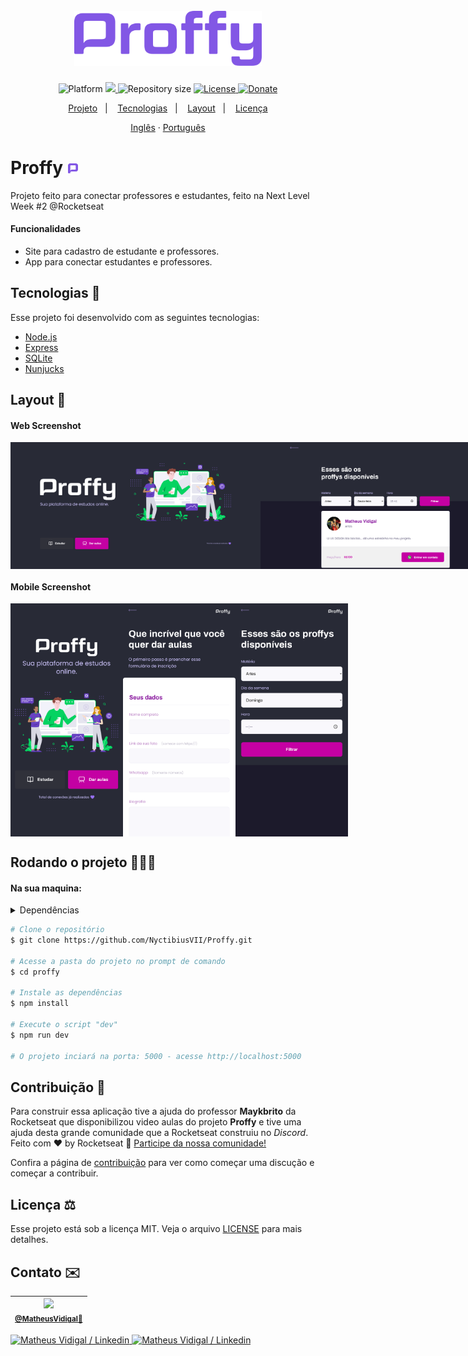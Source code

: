 <h1 align="center">
    <br>
    <img src="./.github/logo.png" width="300" alt="Proffy">
</h1>
<!-- <h4 align="center">Projeto web construído durante o Next Level Week #02-Discovery com a Rocketseat/maykbrito.</h4> -->
<p align="center">
    <img alt="Platform" src="https://img.shields.io/static/v1?label=Plataform&message=Mobile/PC&color=8257E5&labelColor=000000">
    <a aria-label="Completed" href="https://nextlevelweek.com/episodios/omnistack/edicao/2">
        <img src="https://img.shields.io/badge/Proffy-NLW 2.0-8257E5?logo=data:image/png;base64,iVBORw0KGgoAAAANSUhEUgAAABAAAAAQCAMAAAAoLQ9TAAAALVBMVEVHcExxWsF0XMJzXMJxWcFsUsD///9jRrzY0u6Xh9Gsn9n39fyMecy0qd2bjNJWBT0WAAAABHRSTlMA2Do606wF2QAAAGlJREFUGJVdj1cWwCAIBLEsRU3uf9xobDH8+GZwUYi8i6ucJwrxKE+7D0G9Q4vlYqtmCSjndr4CgCgzlyFgfKfKCVO0LrPKjmiqMxGXkJwNnXskqWG+1oSM+BSwD8f29YLNjvx/OQrn+g99oQSoNmt3PgAAAABJRU5ErkJggg==&labelColor=000000"></img>
    </a>
    <img alt="Repository size" src="https://img.shields.io/github/repo-size/NyctibiusVII/Proffy?color=774DD6&labelColor=000000">
    <a href="https://github.com/NyctibiusVII/Proffy/blob/master/LICENSE">
        <img alt="License" src="https://img.shields.io/static/v1?label=license&message=MIT&color=8257E5&labelColor=000000">
    </a>
    <a href="https://picpay.me/Matheus_nyctibius_vii">
        <img alt="Donate" src="https://img.shields.io/static/v1?label=$&message=Donate&color=000000&labelColor=8257E5">
    </a>
</p>
<p align="center">
    <a href="#proffy-">Projeto</a>&nbsp;&nbsp;&nbsp;|&nbsp;&nbsp;&nbsp;
    <a href="#tecnologias-">Tecnologias</a>&nbsp;&nbsp;&nbsp;|&nbsp;&nbsp;&nbsp;
    <a href="#layout-">Layout</a>&nbsp;&nbsp;&nbsp;|&nbsp;&nbsp;&nbsp;
    <a href="#licença-%EF%B8%8F">Licença</a>
</p>
<p align="center">
    <a href="README.md">Inglês</a>
    ·
    <a href="README-pt.md">Português</a>
</p>

# Proffy <img src=".github/favicon.png" width="18">
Projeto feito para conectar professores e estudantes, feito na Next Level Week #2 @Rocketseat

#### Funcionalidades
* Site para cadastro de estudante e professores.
* App para conectar estudantes e professores.

## Tecnologias 🚀
Esse projeto foi desenvolvido com as seguintes tecnologias:

- [Node.js](https://nodejs.org/en/)
- [Express](https://expressjs.com/pt-br/)
- [SQLite](https://www.sqlite.org/index.html)
- [Nunjucks](https://mozilla.github.io/nunjucks/)

## Layout 🚧
#### Web Screenshot
<div style="display: flex; flex-direction: 'column'; align-items: 'center';">
    <img src="./.github/desktop_index.png" width="400px">
    <img src="./.github/desktop_study.png" width="400px">
</div>

#### Mobile Screenshot
<div style="display: flex; flex-direction: 'row';">
    <img src="./.github/mobile_index.png" width="180">
    <img src="./.github/mobile_give-classes.png" width="180">
    <img src="./.github/mobile_study.png" width="180">
</div>

## Rodando o projeto 🚴🏻‍♂️

#### Na sua maquina:
<details>
    <summary>Dependências</summary>

```json
    "dependencies": {
        "express": "^4.17.1",
        "nunjucks": "^3.2.2",
        "sqlite-async": "^1.1.0"
    },
    "devDependencies": {
        "nodemon": "^2.0.4"
    }
```
</details>

```bash
# Clone o repositório
$ git clone https://github.com/NyctibiusVII/Proffy.git

# Acesse a pasta do projeto no prompt de comando
$ cd proffy

# Instale as dependências
$ npm install

# Execute o script "dev"
$ npm run dev

# O projeto inciará na porta: 5000 - acesse http://localhost:5000
```

## Contribuição 💭
Para construir essa aplicação tive a ajuda do professor **Maykbrito** da Rocketseat que disponibilizou video aulas do projeto **Proffy** e tive uma ajuda desta grande comunidade que a Rocketseat construiu no *Discord*.
Feito com ♥ by Rocketseat :wave: [Participe da nossa comunidade!](https://discord.gg/YxU7fJT)

Confira a página de [contribuição](./CONTRIBUTING-pt.md) para ver como começar uma discução e começar a contribuir.

## Licença ⚖️
Esse projeto está sob a licença MIT. Veja o arquivo [LICENSE](https://github.com/NyctibiusVII/Proffy/blob/master/LICENSE) para mais detalhes.

## Contato ✉️
| <img src="https://user-images.githubusercontent.com/52816125/90341686-05b68880-dfd8-11ea-969c-70c9ce9d0278.jpg" width=100><br><sub><a href="https://www.instagram.com/nyctibius_vii/?hl=pt-br">@MatheusVidigal🦊</a></sub> |
| :---: |

<p align="left">
   <a href="https://www.linkedin.com/in/matheus-vidigal-nyctibiusvii/">
      <img alt="Matheus Vidigal / Linkedin" src="https://img.shields.io/badge/-Matheus Vidigal-8257E5?style=flat&logo=Linkedin&logoColor=white" />
   </a>
   <a href="https://mail.google.com/mail/u/1/#inbox?compose=GTvVlcSGLCKpKJfwPsKKqzXBplKkGtCLvCQcFWdWxCxQFfkHzzjVkgzrMFPBgKBmWFHvrjrCsMqSH">
      <img alt="Matheus Vidigal / Linkedin" src="https://img.shields.io/badge/-Matheus Vidigal-8257E5?style=flat&logo=Gmail&logoColor=white" />
   </a>
</p>